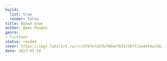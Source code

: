 ```yaml
---
build:
  list: true
  render: false
title: Белый клык
author: Джек Лондон
genre:
- fictionn
status: readed
cover: https://img3.labirint.ru/rc/dfb7e7d37b708ee76d1c907fc2e44f4a/363x561q80/books55/544629/cover.jpg?1612351761
date: 2023-05-18
---
```


